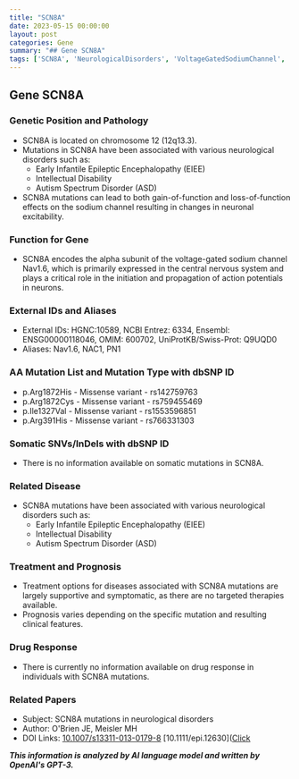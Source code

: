 ```yaml
---
title: "SCN8A"
date: 2023-05-15 00:00:00
layout: post
categories: Gene
summary: "## Gene SCN8A"
tags: ['SCN8A', 'NeurologicalDisorders', 'VoltageGatedSodiumChannel', 'EIEE', 'IntellectualDisability', 'AutismSpectrumDisorder', 'MissenseVariant', 'SupportiveTreatment']
---
```


## Gene SCN8A

### Genetic Position and Pathology

- SCN8A is located on chromosome 12 (12q13.3).
- Mutations in SCN8A have been associated with various neurological disorders such as:
    - Early Infantile Epileptic Encephalopathy (EIEE)
    - Intellectual Disability
    - Autism Spectrum Disorder (ASD)
- SCN8A mutations can lead to both gain-of-function and loss-of-function effects on the sodium channel resulting in changes in neuronal excitability.

### Function for Gene

- SCN8A encodes the alpha subunit of the voltage-gated sodium channel Nav1.6, which is primarily expressed in the central nervous system and plays a critical role in the initiation and propagation of action potentials in neurons.

### External IDs and Aliases

- External IDs: HGNC:10589, NCBI Entrez: 6334, Ensembl: ENSG00000118046, OMIM: 600702, UniProtKB/Swiss-Prot: Q9UQD0
- Aliases: Nav1.6, NAC1, PN1

### AA Mutation List and Mutation Type with dbSNP ID

- p.Arg1872His - Missense variant - rs142759763
- p.Arg1872Cys - Missense variant - rs759455469
- p.Ile1327Val - Missense variant - rs1553596851
- p.Arg391His - Missense variant - rs766331303 

### Somatic SNVs/InDels with dbSNP ID

- There is no information available on somatic mutations in SCN8A.

### Related Disease

- SCN8A mutations have been associated with various neurological disorders such as:
    - Early Infantile Epileptic Encephalopathy (EIEE)
    - Intellectual Disability
    - Autism Spectrum Disorder (ASD)

### Treatment and Prognosis

- Treatment options for diseases associated with SCN8A mutations are largely supportive and symptomatic, as there are no targeted therapies available.
- Prognosis varies depending on the specific mutation and resulting clinical features.

### Drug Response

- There is currently no information available on drug response in individuals with SCN8A mutations.

### Related Papers

- Subject: SCN8A mutations in neurological disorders
- Author: O'Brien JE, Meisler MH
- DOI Links: [10.1007/s13311-013-0179-8]([Click](https://doi.org/10.1007/s13311-013-0179-8),) [10.1111/epi.12630]([Click](https://doi.org/10.1111/epi.12630)

**_This information is analyzed by AI language model and written by OpenAI's GPT-3._**